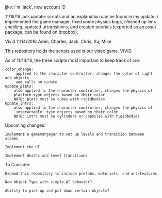 jjkv: i'm 'jack', new account :D

11/18/16 jack update:
scripts and an explanation can be found in my update. i implemented the
game manager, fixed some physics bugs, cleaned up lens enabling, updated
ui transitions, and created tutorials (exported as an asset package, can be 
found on dropbox).

﻿Vivid
11/14/2016
Aden, Charles, Jack, Chris, Xu, Mike

This repository holds the scripts used in our video game, VIVID.

As of 11/14/16, the three scripts most important to keep track of are:

	color_change:
		 applied to the character controller, changes the color of light and objects 
		 and calls on_update
	Update_plats:
		also applied to the character controller, changes the physics of 
		platform type objects based on their color.
		NOTE: plats must be cubes with rigidbodies
	Update_intrs:
		also applied to the character controller, changes the physics of 
		'interactable' type objects based on their color. 
		NOTE: intrs must be cylinders or capsules with rigidbodies

Upcoming changes: 

	Implement a gamemangager to set up levels and transition between scenes

	Implement the UI

	Implement deaths and level transitions

To Consider:

	Expand this repository to include prefabs, materials, and art/textures
	
	New Object Type with simple AI behavior?
	
	Ability to pick up and put down certain objects?
